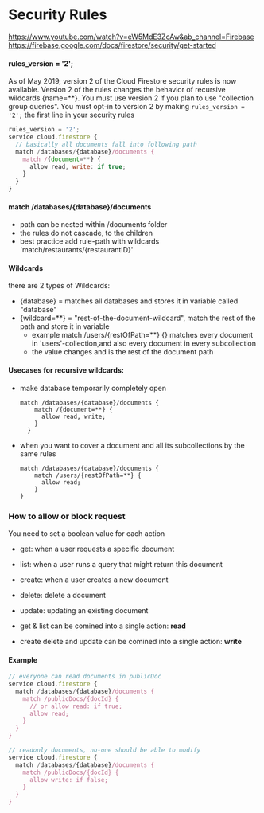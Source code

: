 # Security Rules

https://www.youtube.com/watch?v=eW5MdE3ZcAw&ab_channel=Firebase
https://firebase.google.com/docs/firestore/security/get-started

#### rules_version = '2';
As of May 2019, version 2 of the Cloud Firestore security rules is now available.
Version 2 of the rules changes the behavior of recursive wildcards {name=**}.
You must use version 2 if you plan to use "collection group queries". 
You must opt-in to version 2 by making `rules_version = '2';`
the first line in your security rules

```javascript
rules_version = '2';
service cloud.firestore {
  // basically all documents fall into following path  
  match /databases/{database}/documents {  
    match /{document=**} {
      allow read, write: if true;
    }
  }
}
```

####  match /databases/{database}/documents
* path can be nested within /documents folder
* the rules do not cascade, to the children
* best practice add rule-path with wildcards 'match/restaurants/{restaurantID}'

#### Wildcards
there are 2 types of Wildcards:
* {database} = matches all databases and stores it in variable called "database"
* {wildcard=**} = "rest-of-the-document-wildcard", match the rest of the path and store it in variable 
  * example match /users/{restOfPath=**} {} matches every document in 'users'-collection,and also every document in every subcollection 
  * the value changes and is the rest of the document path

#### Usecases for recursive wildcards:
* make database temporarily completely open
  ```
  match /databases/{database}/documents {    
      match /{document=**} {
        allow read, write;
      }
    }
  ```
* when you want to cover a document and all its subcollections by the same rules
  ```
  match /databases/{database}/documents {    
      match /users/{restOfPath=**} {
        allow read;
      }
  }
  ```

### How to allow or block request
You need to set a boolean value for each action

* get: when a user requests a specific document
* list: when a user runs a query that might return this document
* create: when a user creates a new document
* delete: delete a document
* update: updating an existing document

* get & list can be comined into a single action: **read**
* create delete and update  can be comined into a single action: **write**

#### Example
```javascript
// everyone can read documents in publicDoc
service cloud.firestore {  
  match /databases/{database}/documents {  
    match /publicDocs/{docId} {
      // or allow read: if true;
      allow read; 
    }
  }
}
```

```javascript
// readonly documents, no-one should be able to modify
service cloud.firestore {  
  match /databases/{database}/documents {  
    match /publicDocs/{docId} {     
      allow write: if false; 
    }
  }
}
```


   


  
